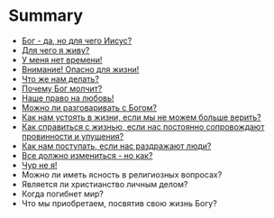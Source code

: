# Summary

* [Бог - да, но для чего Иисус?](chapter01.md)
* [Для чего я живу?](chapter02.md)
* [У меня нет времени!](chapter03.md)
* [Внимание! Опасно для жизни!](chapter04.md)
* [Что же нам делать?](chapter05.md)
* [Почему Бог молчит?](chapter06.md)
* [Наше право на любовь!](chapter07.md)
* [Можно ли разговаривать с Богом?](chapter08.md)
* [Как нам устоять в жизни, если мы не можем больше верить?](chapter09.md)
* [Как справиться с жизнью, если нас постоянно сопровождают провинности и упущения?](chapter10.md)
* [Как нам поступать, если нас раздражают люди?](chapter10.md)
* [Все должно измениться - но как?](chapter11.md)
* [Чур не я!](chapter12.md)
* Можно ли иметь ясность в религиозных вопросах?
* Является ли христианство личным делом?
* Когда погибнет мир?
* Что мы приобретаем, посвятив свою жизнь Богу?

